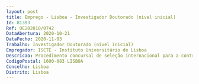 ```yaml
--- 
layout: post
title: Emprego - Lisboa - Investigador Doutorado (nível inicial)
Id: 81393
Ref: OE202010/0742
DataAbertura: 2020-10-21
DataFecho: 2020-11-03
Trabalho: Investigador Doutorado (nível inicial)
Empregador: ISCTE - Instituto Universitário de Lisboa
Descricao: Procedimento concursal de seleção internacional para a contratação de dois doutorados(as), de nível inicial, para o exercício de atividades de investigação na área científica da Sociologia, no Centro de Investigação e Estudos de Sociologia (CIES Iscte), aberto pelo Edital n.º 1119 2020, de 20 de outubro
CodigoPostal: 1600-083 LISBOA
Concelho: Lisboa
Distrito: Lisboa
--- 
```


